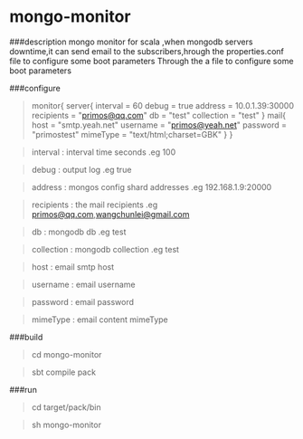 mongo-monitor
=============

###description
mongo monitor for scala ,when mongodb servers downtime,it can send email to the subscribers,hrough the properties.conf file to configure some boot parameters
Through the a file to configure some boot parameters

###configure
> monitor{
>     server{
>             interval = 60
>             debug = true
>             address = 10.0.1.39:30000
>             recipients = "primos@qq.com"
>             db = "test"
>             collection = "test"
>     }
>     mail{
>         host = "smtp.yeah.net"
>         username = "primos@yeah.net"
>         password = "primostest"
>         mimeType = "text/html;charset=GBK"
>     }
> }

> interval : interval time seconds .eg 100

> debug : output log .eg true

> address : mongos config shard addresses .eg 192.168.1.9:20000

> recipients : the mail recipients .eg primos@qq.com,wangchunlei@gmail.com

> db : mongodb db .eg test

> collection : mongodb collection .eg test

> host : email smtp host

> username : email username

> password : email password

> mimeType : email content mimeType


###build
> cd mongo-monitor

> sbt compile pack

###run
> cd target/pack/bin

> sh mongo-monitor
